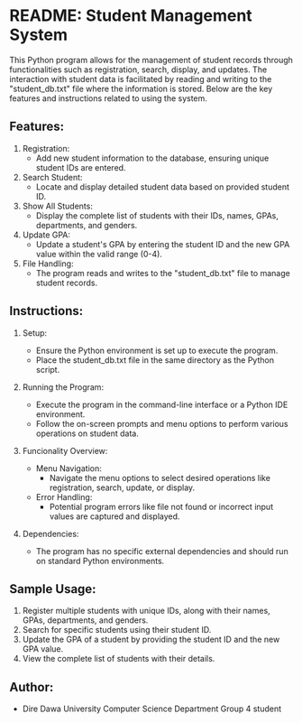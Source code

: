 # README: Student Management System

This Python program allows for the management of student records through functionalities such as registration, search, display, and updates. The interaction with student data is facilitated by reading and writing to the "student_db.txt" file where the information is stored. Below are the key features and instructions related to using the system.
## Features:
1. Registration:
    - Add new student information to the database, ensuring unique student IDs are entered.
2. Search Student:
    - Locate and display detailed student data based on provided student ID.
3. Show All Students:
    - Display the complete list of students with their IDs, names, GPAs, departments, and genders.
4. Update GPA:
    - Update a student's GPA by entering the student ID and the new GPA value within the valid range (0-4).
5. File Handling:
    - The program reads and writes to the "student_db.txt" file to manage student records.

## Instructions:
1. Setup:
    - Ensure the Python environment is set up to execute the program.
    - Place the student_db.txt file in the same directory as the Python script.

2. Running the Program:
    - Execute the program in the command-line interface or a Python IDE environment.
    - Follow the on-screen prompts and menu options to perform various operations on student data.

3. Funcionality Overview:
    - Menu Navigation:
        - Navigate the menu options to select desired operations like registration, search, update, or display.
    - Error Handling:
        - Potential program errors like file not found or incorrect input values are captured and displayed.

4. Dependencies:
    - The program has no specific external dependencies and should run on standard Python environments.

## Sample Usage:
1. Register multiple students with unique IDs, along with their names, GPAs, departments, and genders.
2. Search for specific students using their student ID.
3. Update the GPA of a student by providing the student ID and the new GPA value.
4. View the complete list of students with their details.

## Author:
- Dire Dawa University Computer Science Department Group 4 student

